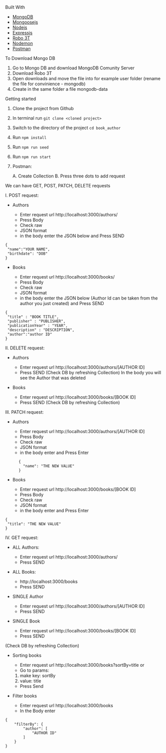 Built With
* [MongoDB](https://www.mongodb.com/)
* [Mongoosejs](https://mongoosejs.com/)
* [Nodejs](https://nodejs.org/en/)
* [Expressjs](https://expressjs.com/)
* [Robo 3T](https://robomongo.org/)
* [Nodemon](https://nodemon.io/)
* [Postman](https://www.postman.com/)

To Download Mongo DB
1. Go to Mongo DB and download MongoDB Comunity Server
2. Download Robo 3T
3. Open downloads and move the file into for example user folder (rename the file for convinience - mongodb)
4. Create in the same folder a file mongodb-data

Getting started

1. Clone the project from Github
2. In terminal run 
```git clone <cloned project>```
3. Switch to the directory of the project
```cd book_author```
4. Run 
```npm install```
5. Run 
```npm run seed```
6. Run 
```npm run start```
7. Postman:

      A. Create Collection
      B. Press three dots to add request
          
We can have GET, POST, PATCH, DELETE requests

I. POST request:

   - Authors
   
      * Enter request url http://localhost:3000/authors/
      * Press Body
      * Check raw
      * JSON format
      * in the body enter the JSON below and Press SEND
```
{
 "name":"YOUR NAME",
 "birthdate": "DOB"
}
```
   - Books
   
      * Enter request url http://localhost:3000/books/
      * Press Body
      * Check raw
      * JSON format
      * in the body enter the JSON below (Author Id can be taken from the author you just created) and Press SEND
```
{
 "title" : "BOOK TITLE",
 "publisher" : "PUBLISHER",
 "publicationYear" : "YEAR",
 "description" : "DESCRIPTION",
 "author":"author ID"    
}
```      

II. DELETE request:

   - Authors
   
      * Enter request url http://localhost:3000/authors/[AUTHOR ID]
      * Press SEND
      (Check DB by refreshing Collection)
      In the body you will see the Author that was deleted
      
   - Books
   
      * Enter request url http://localhost:3000/books/[BOOK ID]
      * Press SEND
      (Check DB by refreshing Collection)
      
III. PATCH request:

   - Authors
   
      * Enter request url http://localhost:3000/authors/[AUTHOR ID]
      * Press Body
      * Check raw
      * JSON format
      * in the body enter and Press Enter
      
```
      {
        "name": "THE NEW VALUE"
      }
```

   - Books
   
      * Enter request url http://localhost:3000/books/[BOOK ID]
      * Press Body
      * Check raw
      * JSON format
      * in the body enter and Press Enter
      
```
{
 "title": "THE NEW VALUE"
}
```

IV. GET request:

   - ALL Authors:
      * Enter request url http://localhost:3000/authors/
      * Press SEND
      
   - ALL Books:
   
      * http://localhost:3000/books
      * Press SEND
      
   - SINGLE Author
   
      * Enter request url http://localhost:3000/authors/[AUTHOR ID]
      * Press SEND
      
   - SINGLE Book
   
      * Enter request url http://localhost:3000/books/[BOOK ID]
      * Press SEND
      
   (Check DB by refreshing Collection)
   
   - Sorting books 
   
      * Enter request url http://localhost:3000/books?sortBy=title
     or 
      * Go to params:
       1. make key: sortBy
       2. value: title
      * Press Send
      
   - Filter books
   
      * Enter request url http://localhost:3000/books
      * In the Body enter
``` 
{
    "filterBy": {
        "author": [
            "AUTHOR ID"
        ]
    }
}
```
